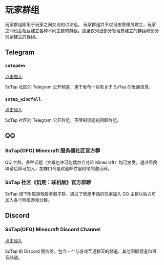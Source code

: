 # 玩家群组

玩家群组即用于玩家之间交流的讨论组。
玩家群组并不仅可由管理员建立，玩家之间也会相互建立各种不同主题的群组。这里仅列出部分管理员建立的群组和部分玩家建立的群组。

## Telegram

### `sotapdev`

[点击加入](//t.me/sotapdev)

SoTap 社区的 Telegram 公开频道，用于发布一些有关于 SoTap 的发展信息。

### `sotap_windfall`

[点击加入](//t.me/sotap_windfall)

SoTap 社区的 Telegram 公开群组，不限制话题的闲聊群组。

## QQ

### SoTap(OFG) Minecraft 服务器社区官方群

QQ 主群。多种话题（大概也许可能偶尔会讨论 Minecraft）均可接受。通过居民申请后即可加入，加群口令是欢迎邮件里附带的激活码。

### SoTap 社区《饥荒：联机版》官方群聊

SoTap 旗下附属游戏服务器子群，通过了居民申请的玩家加入 QQ 主群以后方可加入各个附属游戏分群。

## Discord

### SoTap(OFG) Minecraft Discord Channel

[点击加入](https://discord.gg/WfEbx6D)

SoTap 的 Discord 服务器。包含一个与游戏互通聊天的频道、其他闲聊频道和语音频道。

